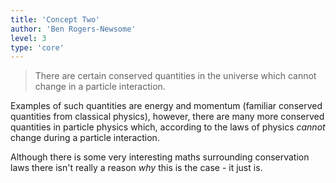 ```yaml
---
title: 'Concept Two'
author: 'Ben Rogers-Newsome'
level: 3
type: 'core'
---
```


> There are certain conserved quantities in the universe which cannot change in a particle interaction.

Examples of such quantities are energy and momentum (familiar conserved quantities from classical physics), however, there are many more conserved quantities in particle physics which, according to the laws of physics *cannot* change during a particle interaction.

Although there is some very interesting maths surrounding conservation laws there isn't really a reason *why* this is the case - it just is.
